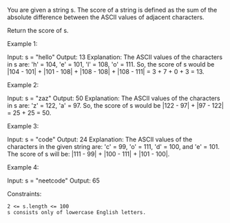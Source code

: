 You are given a string s. The score of a string is defined as the sum of the absolute difference between the ASCII values of adjacent characters.

Return the score of s.

 

Example 1:

Input: s = "hello"
Output: 13
Explanation:
The ASCII values of the characters in s are: 'h' = 104, 'e' = 101, 'l' = 108, 'o' = 111. So, the score of s would be |104 - 101| + |101 - 108| + |108 - 108| + |108 - 111| = 3 + 7 + 0 + 3 = 13.

Example 2:

Input: s = "zaz"
Output: 50
Explanation:
The ASCII values of the characters in s are: 'z' = 122, 'a' = 97. So, the score of s would be |122 - 97| + |97 - 122| = 25 + 25 = 50.

Example 3:

Input: s = "code"
Output: 24
Explanation: The ASCII values of the characters in the given string are: 'c' = 99, 'o' = 111, 'd' = 100, and 'e' = 101. The score of s will be: |111 - 99| + |100 - 111| + |101 - 100|.

Example 4:

Input: s = "neetcode"
Output: 65


Constraints:

    2 <= s.length <= 100
    s consists only of lowercase English letters.

